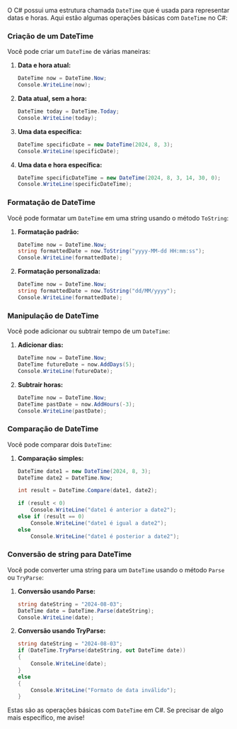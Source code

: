 O C# possui uma estrutura chamada `DateTime` que é usada para representar datas e horas. Aqui estão algumas operações básicas com `DateTime` no C#:

### Criação de um DateTime
Você pode criar um `DateTime` de várias maneiras:

1. **Data e hora atual:**
   ```csharp
   DateTime now = DateTime.Now;
   Console.WriteLine(now);
   ```

2. **Data atual, sem a hora:**
   ```csharp
   DateTime today = DateTime.Today;
   Console.WriteLine(today);
   ```

3. **Uma data específica:**
   ```csharp
   DateTime specificDate = new DateTime(2024, 8, 3);
   Console.WriteLine(specificDate);
   ```

4. **Uma data e hora específica:**
   ```csharp
   DateTime specificDateTime = new DateTime(2024, 8, 3, 14, 30, 0);
   Console.WriteLine(specificDateTime);
   ```

### Formatação de DateTime
Você pode formatar um `DateTime` em uma string usando o método `ToString`:

1. **Formatação padrão:**
   ```csharp
   DateTime now = DateTime.Now;
   string formattedDate = now.ToString("yyyy-MM-dd HH:mm:ss");
   Console.WriteLine(formattedDate);
   ```

2. **Formatação personalizada:**
   ```csharp
   DateTime now = DateTime.Now;
   string formattedDate = now.ToString("dd/MM/yyyy");
   Console.WriteLine(formattedDate);
   ```

### Manipulação de DateTime
Você pode adicionar ou subtrair tempo de um `DateTime`:

1. **Adicionar dias:**
   ```csharp
   DateTime now = DateTime.Now;
   DateTime futureDate = now.AddDays(5);
   Console.WriteLine(futureDate);
   ```

2. **Subtrair horas:**
   ```csharp
   DateTime now = DateTime.Now;
   DateTime pastDate = now.AddHours(-3);
   Console.WriteLine(pastDate);
   ```

### Comparação de DateTime
Você pode comparar dois `DateTime`:

1. **Comparação simples:**
   ```csharp
   DateTime date1 = new DateTime(2024, 8, 3);
   DateTime date2 = DateTime.Now;

   int result = DateTime.Compare(date1, date2);

   if (result < 0)
       Console.WriteLine("date1 é anterior a date2");
   else if (result == 0)
       Console.WriteLine("date1 é igual a date2");
   else
       Console.WriteLine("date1 é posterior a date2");
   ```

### Conversão de string para DateTime
Você pode converter uma string para um `DateTime` usando o método `Parse` ou `TryParse`:

1. **Conversão usando Parse:**
   ```csharp
   string dateString = "2024-08-03";
   DateTime date = DateTime.Parse(dateString);
   Console.WriteLine(date);
   ```

2. **Conversão usando TryParse:**
   ```csharp
   string dateString = "2024-08-03";
   if (DateTime.TryParse(dateString, out DateTime date))
   {
       Console.WriteLine(date);
   }
   else
   {
       Console.WriteLine("Formato de data inválido");
   }
   ```

Estas são as operações básicas com `DateTime` em C#. Se precisar de algo mais específico, me avise!
